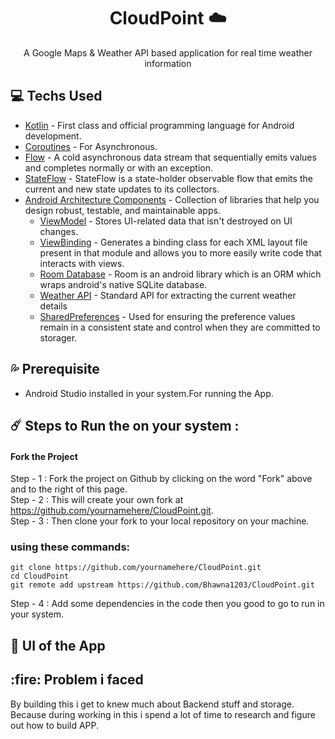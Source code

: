 <h1 align="center"> CloudPoint ☁️</h1>

<p align="center">  
 A Google Maps &amp; Weather API based application for real time weather information
<br>
  
 
 ## 💻 Techs Used 
- [Kotlin](https://kotlinlang.org/) - First class and official programming language for Android development.
- [Coroutines](https://kotlinlang.org/docs/coroutines-overview.html) - For Asynchronous.
- [Flow](https://kotlin.github.io/kotlinx.coroutines/kotlinx-coroutines-core/kotlinx.coroutines.flow/-flow/) - A cold asynchronous data stream that sequentially emits values and completes normally or with an exception.
- [StateFlow](https://developer.android.com/kotlin/flow/stateflow-and-sharedflow) - StateFlow is a state-holder observable flow that emits the current and new state updates to its collectors.
- [Android Architecture Components](https://developer.android.com/topic/architecture) - Collection of libraries that help you design robust, testable, and maintainable apps.
  - [ViewModel](https://developer.android.com/topic/libraries/architecture/viewmodel) - Stores UI-related data that isn't destroyed on UI changes.
  - [ViewBinding](https://developer.android.com/topic/libraries/view-binding) - Generates a binding class for each XML layout file present in that module and allows you to more easily write code that interacts with views.
  - [Room Database](https://developer.android.com/training/data-storage/room) - Room is an android library which is an ORM which wraps android's native SQLite database.
  - [Weather API](https://openweathermap.org/api/one-call-3) - Standard API for extracting the current weather details 
  - [SharedPreferences](https://dagger.dev/hilt/) - Used for ensuring the preference values remain in a consistent state and control when they are committed to storager.

  
  
 ## :sweat_drops: Prerequisite
* Android Studio installed in your system.For running the App.
  
## ☄️ Steps to Run the on your system :
  
 #### Fork the Project

  Step - 1 : Fork the project on Github by clicking on the word "Fork" above and to the right of this page.  <br>
  Step - 2 : This will create your own fork at https://github.com/yournamehere/CloudPoint.git.  <br>
  Step - 3 : Then clone your fork to your local repository on your machine.  <br>
  
  ### using these commands:
  
  ```
git clone https://github.com/yournamehere/CloudPoint.git
cd CloudPoint
git remote add upstream https://github.com/Bhawna1203/CloudPoint.git
```
  Step - 4 : Add some dependencies in the code then you good to go to run in your system.
  <br>
  
  
  
<h2> 🌻 UI of the App </h>
  

<h2> :fire: Problem i faced</h2>
<p>   By building this i get to  knew much about Backend stuff and storage. Because during working in this i spend a lot of time to research and figure out how to build APP.


 </p> 
  
  
